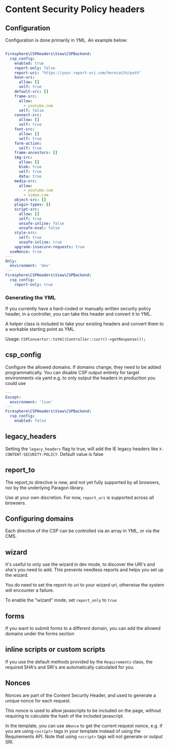 # Content Security Policy headers

## Configuration

Configuration is done primarily in YML. An example below:

```yaml

Firesphere\CSPHeaders\View\CSPBackend:
  csp_config:
    enabled: true
    report-only: false
    report-uri: "https://your.report-uri.com/here/with/path"
    base-uri:
      allow: []
      self: true
    default-src: []
    frame-src:
      allow:
        - youtube.com
      self: false
    connect-src:
      allow: []
      self: true
    font-src:
      allow: []
      self: true
    form-action:
      self: true
    frame-ancestors: []
    img-src:
      allow: []
      blob: true
      self: true
      data: true
    media-src:
      allow:
        - youtube.com
        - vimeo.com
    object-src: []
    plugin-types: []
    script-src:
      allow: []
      self: true
      unsafe-inline: false
      unsafe-eval: false
    style-src:
      self: true
      unsafe-inline: true
    upgrade-insecure-requests: true
  useNonce: true
---
Only:
  environment: 'dev'
---
Firesphere\CSPHeaders\View\CSPBackend:
  csp_config:
    report-only: true
```

### Generating the YML

If you currently have a hard-coded or manually written security policy header, in a controller, you can take
this header and convert it to YML.

A helper class is included to take your existing headers and convert them to a workable starting point as YML.

Usage: `CSPConvertor::toYml(Controller::curr()->getResponse());`

## csp_config

Configure the allowed domains. If domains change, they need to be added programmatically.
You can disable CSP output entirely for target environments via yaml e.g. to only output the headers
in production you could use

```yaml
---
Except:
  environment: 'live'
---
Firesphere\CSPHeaders\View\CSPBackend:
  csp_config:
    enabled: false
```


## legacy_headers

Setting the `legacy_headers` flag to true, will add the IE legacy headers like `X-CONTENT-SECURITY-POLICY`. Default value is false

## report_to

The report_to directive is new, and not yet fully supported by all browsers, nor by the underlying Paragon library.

Use at your own discretion. For now, `report_uri` is supported across all browsers.

## Configuring domains

Each directive of the CSP can be controlled via an array in YML, or via the CMS.

## wizard

It's useful to only use the wizard in dev mode, to discover the URI's and sha's you need to add.
This prevents needless reports and helps you set up the wizard.

You do need to set the report-to uri to your wizard uri, otherwise the system will encounter a failure.

To enable the "wizard" mode, set `report_only` to `true`

## forms

If you want to submit forms to a different domain, you can add the allowed domains under the forms section

## inline scripts or custom scripts

If you use the default methods provided by the `Requirements` class,
the required SHA's and SRI's are automatically calculated for you.

## Nonces

Nonces are part of the Content Security Header, and used to generate a unique nonce for each request.

This nonce is used to allow javascripts to be included on the page, without requiring to calculate the hash of the
included javascript.

In the template, you can use `$Nonce` to get the current request nonce,
e.g. if you are using `<script>` tags in your template instead of using the
Requirements API. Note that using `<script>` tags will not generate or output SRI.
